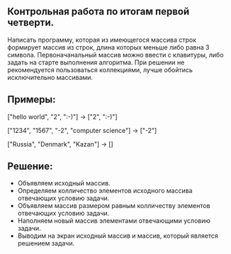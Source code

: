 ## Контрольная работа по итогам первой четверти.

Написать программу, которая из имеющегося массива строк формирует массив из строк, длина которых меньше либо равна 3 символа. Первоначанальный массив можно ввести с клавитуры, либо задать на старте выполнения алгоритма. При решении не рекомендуется пользоваться коллекциями, лучше обойтись исключительно массивами.

## Примеры:

["hello world", "2", ":-)"] -> ["2", ":-)"]

["1234", "1567", "-2", "computer science"] -> ["-2"]

["Russia", "Denmark", "Kazan"] -> []

## Решение:
* Объявляем исходный массив.
* Определяем колличество элементов исходного массива отвечающих условию задачи.
* Объявляем массив размером равным колличеству элементов отвечающих условию задачи.
* Наполняем новый массив элементами отвечающими условию задачи.
* Выводим на экран исходный массив и массив, который является решением задачи. 